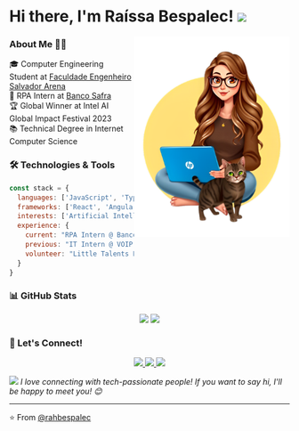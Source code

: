 # Hi there, I'm Raíssa Bespalec! <img src="https://media.giphy.com/media/mGcNjsfWAjY5AEZNw6/giphy.gif" width="50">

<div align="center">
  <img src="raisa_com_titi_menos_falso-removebg-preview (1).png" width="280" align="right">
</div>

### About Me 👩‍💻

🎓 Computer Engineering Student at <a href="https://faculdadesalvadorarena.org.br/" target="_blank">Faculdade Engenheiro Salvador Arena</a>  
💼 RPA Intern at <a href="https://www.safra.com.br/" target="_blank">Banco Safra</a>  
🏆 Global Winner at Intel AI Global Impact Festival 2023  
📚 Technical Degree in Internet Computer Science

### 🛠️ Technologies & Tools

```javascript
const stack = {
  languages: ['JavaScript', 'TypeScript', 'Python', 'C#', 'HTML', 'CSS'],
  frameworks: ['React', 'Angular', 'Node.js'],
  interests: ['Artificial Intelligence', 'RPA', 'Web Development'],
  experience: {
    current: "RPA Intern @ Banco Safra",
    previous: "IT Intern @ VOIP Group",
    volunteer: "Little Talents Project"
  }
}
```

### 📊 GitHub Stats

<div align="center">
  <img height="180em" src="https://github-readme-stats.vercel.app/api?username=rahbespalec&show_icons=true&theme=dracula&include_all_commits=true&count_private=true"/>
  <img height="180em" src="https://github-readme-stats.vercel.app/api/top-langs/?username=rahbespalec&layout=compact&langs_count=7&theme=dracula"/>
</div>

### 🤝 Let's Connect!

<div align="center">
  <a href="https://www.linkedin.com/in/ra%C3%ADssa-bespalec-789a37204/" target="_blank">
    <img src="https://img.shields.io/badge/-LinkedIn-%230077B5?style=for-the-badge&logo=linkedin&logoColor=white">
  </a>
  <a href="mailto:rbdraissabdaloia@gmail.com" target="_blank">
    <img src="https://img.shields.io/badge/-Gmail-%23333?style=for-the-badge&logo=gmail&logoColor=white">
  </a>
  <a href="https://www.instagram.com/rahbespalec" target="_blank">
    <img src="https://img.shields.io/badge/-Instagram-%23E4405F?style=for-the-badge&logo=instagram&logoColor=white">
  </a>
</div>

<img src="https://media.giphy.com/media/LnQjpWaON8nhr21vNW/giphy.gif" width="60"> <em>I love connecting with tech-passionate people! If you want to say hi, I'll be happy to meet you! 😊</em>

---
⭐ From <a href="https://github.com/rahbespalec" target="_blank">@rahbespalec</a>

